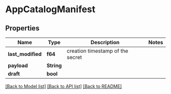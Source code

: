# AppCatalogManifest

## Properties

Name | Type | Description | Notes
------------ | ------------- | ------------- | -------------
**last_modified** | **f64** | creation timestamp of the secret | 
**payload** | **String** |  | 
**draft** | **bool** |  | 

[[Back to Model list]](../README.md#documentation-for-models) [[Back to API list]](../README.md#documentation-for-api-endpoints) [[Back to README]](../README.md)


